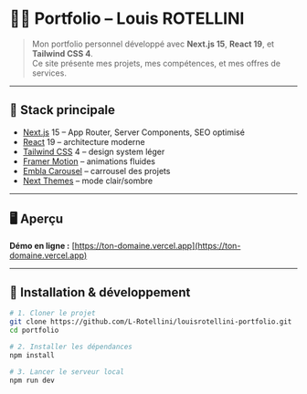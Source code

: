 # 🧑‍💻 Portfolio – Louis ROTELLINI

> Mon portfolio personnel développé avec **Next.js 15**, **React 19**, et **Tailwind CSS 4**.  
> Ce site présente mes projets, mes compétences, et mes offres de services.

---

## 🚀 Stack principale

- [Next.js](https://nextjs.org) 15 – App Router, Server Components, SEO optimisé  
- [React](https://react.dev) 19 – architecture moderne  
- [Tailwind CSS](https://tailwindcss.com) 4 – design system léger  
- [Framer Motion](https://www.framer.com/motion/) – animations fluides  
- [Embla Carousel](https://www.embla-carousel.com/) – carrousel des projets  
- [Next Themes](https://github.com/pacocoursey/next-themes) – mode clair/sombre  

---

## 🖥️ Aperçu

**Démo en ligne :** [https://ton-domaine.vercel.app](https://ton-domaine.vercel.app)

---

## 🧰 Installation & développement

```bash
# 1. Cloner le projet
git clone https://github.com/L-Rotellini/louisrotellini-portfolio.git
cd portfolio

# 2. Installer les dépendances
npm install

# 3. Lancer le serveur local
npm run dev

